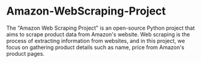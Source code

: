 # Amazon-WebScraping-Project
The "Amazon Web Scraping Project" is an open-source Python project that aims to scrape product data from Amazon's website. Web scraping is the process of extracting information from websites, and in this project, we focus on gathering product details such as name, price from Amazon's product pages.
